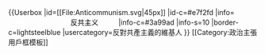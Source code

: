 {{Userbox
|id=[[File:Anticommunism.svg|45px]]
|id-c=#e7f2fd 
|info=<span style="color:white;">這個用户奉行'''[[反共主義|<span style="color:black;">反共主义</span>]]'''。</span>
|info-c=#3a99ad
|info-s=10
|border-c=lightsteelblue
|usercategory=反對共產主義的維基人
}}<noinclude>
[[Category:政治主張用戶框模板]]
</noinclude>